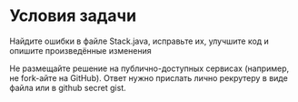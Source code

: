 # Условия задачи
Найдите ошибки в файле Stack.java, исправьте их, улучшите код и опишите произведённые изменения

Не размещайте решение на публично-доступных сервисах (например, не fork-айте на GitHub).
Ответ нужно прислать лично рекрутеру в виде файла или в github secret gist.

